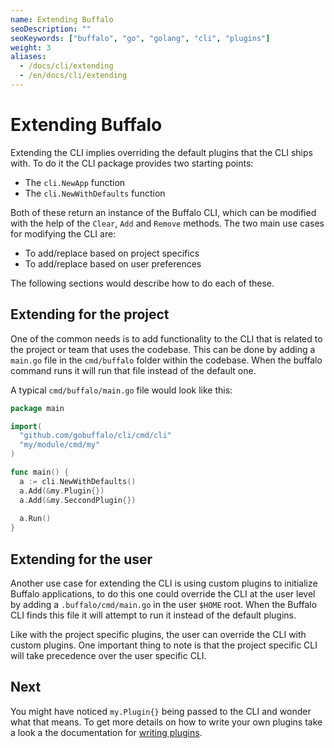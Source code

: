 ```yaml
---
name: Extending Buffalo
seoDescription: ""
seoKeywords: ["buffalo", "go", "golang", "cli", "plugins"]
weight: 3
aliases:
  - /docs/cli/extending
  - /en/docs/cli/extending
---
```


# Extending Buffalo

Extending the CLI implies overriding the default plugins that the CLI ships with. To do it the CLI package provides two starting points:

- The `cli.NewApp` function
- The `cli.NewWithDefaults` function

Both of these return an instance of the Buffalo CLI, which can be modified with the help of the `Clear`, `Add` and `Remove` methods. The two main use cases for modifying the CLI are:

- To add/replace based on project specifics
- To add/replace based on user preferences

The following sections would describe how to do each of these.

## Extending for the project
One of the common needs is to add functionality to the CLI that is related to the project or team that uses the codebase. This can be done by adding a `main.go` file in the `cmd/buffalo` folder within the codebase. When the buffalo command runs it will run that file instead of the default one.

A typical `cmd/buffalo/main.go` file would look like this:

```go
package main

import(
  "github.com/gobuffalo/cli/cmd/cli"
  "my/module/cmd/my"
)

func main() {
  a := cli.NewWithDefaults()
  a.Add(&my.Plugin{})
  a.Add(&my.SeccondPlugin{})
  
  a.Run()
}
```

## Extending for the user
Another use case for extending the CLI is using custom plugins to initialize Buffalo applications, to do this one could override the CLI at the user level by adding a `.buffalo/cmd/main.go` in the user `$HOME` root. When the Buffalo CLI finds this file it will attempt to run it instead of the default plugins.

Like with the project specific plugins, the user can override the CLI with custom plugins. One important thing to note is that the project specific CLI will take precedence over the user specific CLI.

## Next

You might have noticed `my.Plugin{}` being passed to the CLI and wonder what that means. To get more details on how to write your own plugins take a look a the documentation for [writing plugins](/documentation/cli/plugins).


